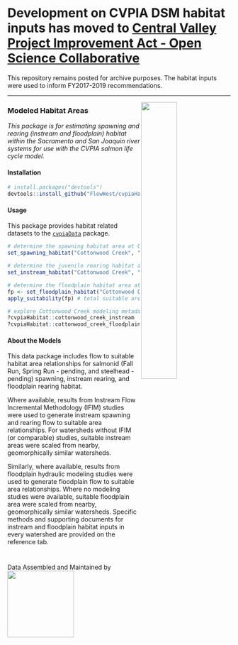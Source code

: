 # Development on CVPIA DSM habitat inputs has moved to [Central Valley Project Improvement Act - Open Science Collaborative](https://github.com/CVPIA-OSC)

This repository remains posted for archive purposes. The habitat inputs were used to inform FY2017-2019 recommendations.

-----
<img src="cvpia_logo2.png" align="right" width="40%"/>

### Modeled Habitat Areas
*This package is for estimating spawning and rearing (instream and floodplain) habitat within the Sacramento and San Joaquin river systems for use with the CVPIA salmon life cycle model.*

#### Installation   

``` r
# install.packages("devtools")
devtools::install_github("FlowWest/cvpiaHabitat")
```

#### Usage    

This package provides habitat related datasets to the [`cvpiaData`](https://flowwest.github.io/cvpiaData/) package.

``` r
# determine the spawning habitat area at Cottonwood Creek for Fall Run Chinook at 1567 cfs
set_spawning_habitat("Cottonwood Creek", "fr", 1567)

# determine the juvenile rearing habitat area at Cottonwood Creek for Fall Run Chinook at 1567 cfs
set_instream_habitat("Cottonwood Creek", "fr", "juv", 1567)

# determine the floodplain habitat area at Cottonwood Creek for Fall Run Chinook at 6000 cfs
fp <- set_floodplain_habitat("Cottonwood Creek", "fr", 6000) # total area
apply_suitability(fp) # total suitable area

# explore Cottonwood Creek modeling metadata
?cvpiaHabitat::cottonwood_creek_instream
?cvpiaHabitat::cottonwood_creek_floodplain

```

#### About the Models    

This data package includes flow to suitable habitat area relationships for salmonid (Fall Run, Spring Run - pending, and steelhead - pending) spawning, instream rearing, and floodplain rearing habitat.   

Where available, results from Instream Flow Incremental Methodology (IFIM) studies were used to generate instream spawning and rearing flow to suitable area relationships. For watersheds without IFIM (or comparable) studies, suitable instream areas were scaled from nearby, geomorphically similar watersheds.    

Similarly, where available, results from floodplain hydraulic modeling studies were used to generate floodplain flow to suitable area relationships. Where no modeling studies were available, suitable floodplain area were scaled from nearby, geomorphically similar watersheds. Specific methods and supporting documents for instream and floodplain habitat inputs in every watershed are provided on the reference tab. 



<style>.logo{margin-top: 40px;}</style>
<div class = 'logo'>Data Assembled and Maintained by <a href = "http://www.flowwest.com/" target = "_blank"> <img src="TransLogoTreb.png" width="150px"/></div>

